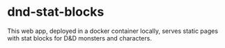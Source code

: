 # dnd-stat-blocks
This web app, deployed in a docker container locally, serves static pages with stat blocks for D&amp;D monsters and characters.
